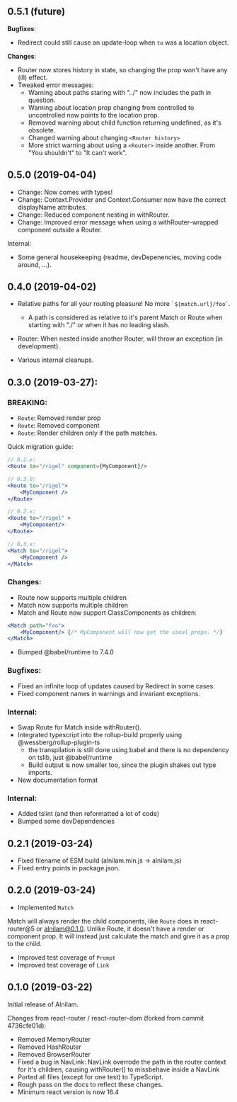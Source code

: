 ## 0.5.1 (future)

**Bugfixes**:
* Redirect could still cause an update-loop when ```to``` was a location object.

**Changes**:
* Router now stores history in state, so changing the prop won't have any (ill) effect.
* Tweaked error messages:
	* Warning about paths staring with "../" now includes the path in question.
	* Warning about location prop changing from controlled to uncontrolled now points to the location prop.
	* Removed warning about child function returning undefined, as it's obsolete.
	* Changed warning about changing ```<Router history>```
	* More strict warning about using a ```<Router>``` inside another. From "You shouldn't" to "It can't work".

## 0.5.0 (2019-04-04)

* Change: Now comes with types!
* Change: Context.Provider and Context.Consumer now have the correct displayName attributes.
* Change: Reduced component nesting in withRouter.
* Change: Improved error message when using a withRouter-wrapped component outside a Router.

Internal:
* Some general housekeeping (readme, devDepenencies, moving code around, ...).

## 0.4.0 (2019-04-02)

* Relative paths for all your routing pleasure! No more ``` `${match.url}/foo` ```.
	* A path is considered as relative to it's parent Match or Route when starting with "./" or when it has no leading slash.
* Router: When nested inside another Router, will throw an exception (in development).

* Various internal cleanups.

## 0.3.0 (2019-03-27):

### BREAKING:

* ```Route```: Removed render prop
* ```Route```: Removed component
* ```Route```: Render children only if the path matches.

Quick migration guide:

```jsx
// 0.2.x:
<Route to="/rigel" component={MyComponent}/>

// 0.3.0:
<Route to="/rigel">
	<MyComponent />
</Route>
```

```jsx
// 0.2.x:
<Route to="/rigel" >
	<MyComponent/>
</Route>

// 0.3.x:
<Match to="/rigel">
	<MyComponent />
</Match>
```

### Changes:

* Route now supports multiple children
* Match now supports multiple children
* Match and Route now support ClassComponents as children:

```jsx
<Match path="foo">
	<MyComponent/> {/* MyComponent will now get the usual props. */}
</Match>
```

* Bumped @babel/runtime to 7.4.0

### Bugfixes:

* Fixed an infinite loop of updates caused by Redirect in some cases.
* Fixed component names in warnings and invariant exceptions.

### Internal:

* Swap Route for Match inside withRouter().
* Integrated typescript into the rollup-build properly using @wessberg/rollup-plugin-ts
  * the transpilation is still done using babel and there is no dependency on tslib, just @babel/runtime
  * Build output is now smaller too, since the plugin shakes out type imports.
* New documentation format

### Internal:

* Added tslint (and then reformatted a lot of code)
* Bumped some devDependencies

## 0.2.1 (2019-03-24)

* Fixed filename of ESM build (alnilam.min.js -> alnilam.js)
* Fixed entry points in package.json.

## 0.2.0 (2019-03-24)

* Implemented ```Match```

Match will always render the child components, like ```Route``` does in react-router@5 or alnilam@0.1.0. Unlike Route, it doesn't have a
render or component prop. It will instead just calculate the match and give it as a prop to the child.

* Improved test coverage of ```Prompt```
* Improved test coverage of ```Link```

## 0.1.0 (2019-03-22)

Initial release of Alnilam.

Changes from react-router / react-router-dom (forked from commit 4736cfe01d):

* Removed MemoryRouter
* Removed HashRouter
* Removed BrowserRouter
* Fixed a bug in NavLink: NavLink overrode the path in the router context for it's children, causing withRouter() to missbehave inside a NavLink
* Ported all files (except for one test) to TypeScript.
* Rough pass on the docs to reflect these changes.
* Minimum react version is now 16.4